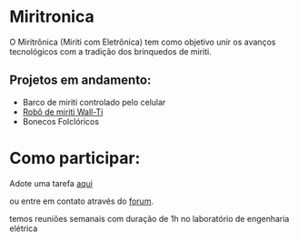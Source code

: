 # Miritronica 

O Miritrônica (Miriti com Eletrônica) tem como objetivo unir os avanços tecnológicos com a tradição dos brinquedos de miriti.

## Projetos em andamento:

* Barco de miriti controlado pelo celular
* [Robô de miriti Wall-Ti](https://github.com/lasseufpa/Miritronica/wiki/Projeto-Wall-Ti)
* Bonecos Folclóricos

# Como participar:

Adote uma tarefa [aqui](https://github.com/lasseufpa/Miritronica/issues)

ou entre em contato através do [forum](https://www.quicktopic.com/52/H/xq95KSk64Q3vZ).

temos reuniões semanais com duração de 1h no laboratório de engenharia elétrica



